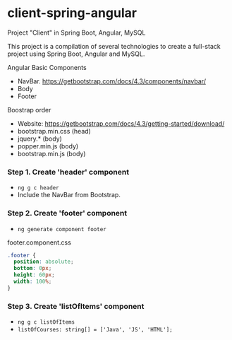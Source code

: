 # client-spring-angular
Project "Client" in Spring Boot, Angular, MySQL


This project is a compilation of several technologies to create a full-stack project using Spring Boot, Angular and MySQL.


Angular Basic Components
- NavBar. https://getbootstrap.com/docs/4.3/components/navbar/
- Body
- Footer


Boostrap order
- Website: https://getbootstrap.com/docs/4.3/getting-started/download/
- bootstrap.min.css (head)
- jquery.* (body)
- popper.min.js (body)
- bootstrap.min.js (body)

### Step 1. Create 'header' component
- `ng g c header`
- Include the NavBar from Bootstrap.

### Step 2. Create 'footer' component
- `ng generate component footer`

footer.component.css
``` css
.footer {
  position: absolute;
  bottom: 0px;
  height: 60px;
  width: 100%;
}
```

### Step 3. Create 'listOfItems' component
- `ng g c listOfItems`
- `listOfCourses: string[] = ['Java', 'JS', 'HTML'];`




